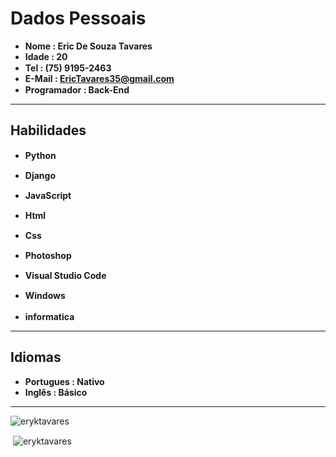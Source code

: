 # **Dados Pessoais**
* **Nome : Eric De Souza Tavares**
* **Idade : 20**
* **Tel : (75) 9195-2463** <img src="https://i.pinimg.com/originals/67/8b/20/678b20b7e76e3c81baa4f8c6ee1bc656.png" width="15" height="15">
* **E-Mail : EricTavares35@gmail.com**
* **Programador : Back-End** <img src="https://image.flaticon.com/icons/png/128/2166/2166823.png" width="15" height="15">

---
## **Habilidades**
* **Python** <img src="https://upload.wikimedia.org/wikipedia/commons/thumb/c/c3/Python-logo-notext.svg/110px-Python-logo-notext.svg.png" width="15" height="15">

* **Django** <img src="https://lucasbiason.github.io/images/logos/django-min.png" widht="15" height="15"> 

* **JavaScript** <img src="https://marcas-logos.net/wp-content/uploads/2020/11/JavaScript-logo.jpg" widht=15 height="15">

* **Html** <img src="https://upload.wikimedia.org/wikipedia/commons/thumb/6/61/HTML5_logo_and_wordmark.svg/1200px-HTML5_logo_and_wordmark.svg.png" widht="15" height="15">

* **Css** <img src="https://logodownload.org/wp-content/uploads/2017/04/css-3-logo-1.png" width=15 height="15">

* **Photoshop** <img src="https://cdn.worldvectorlogo.com/logos/photoshop-cc.svg" width= "15" height="15">

* **Visual Studio Code** <img src="https://cdn.freebiesupply.com/logos/thumbs/2x/visual-studio-code-logo.png" width = "15" eight="15">

* **Windows** <img src="https://evo.audio/wp-content/uploads/2016/05/Windows-10-Icon.png" width = "15" height="15">

* **informatica** <img src="https://icons.iconarchive.com/icons/jommans/emluator/256/My-Computer-icon.png" width = "17" height="17">

---
## **Idiomas**
* **Portugues : Nativo**
* **Inglês : Básico**

---
<p><img align="center" src="https://github-readme-stats.vercel.app/api/top-langs?username=eryktavares&show_icons=true&locale=en&layout=compact" alt="eryktavares"/></p>
<p>&nbsp;<img align="center" src="https://github-readme-stats.vercel.app/api?username=eryktavares&show_icons=true&locale=en" alt="eryktavares" /></p>
